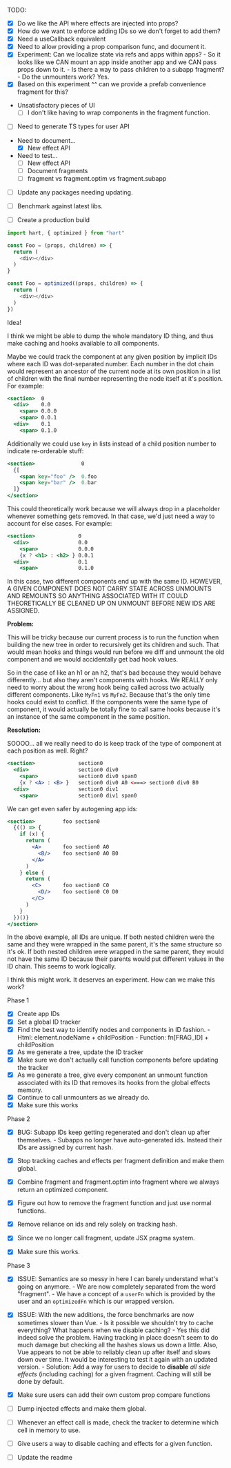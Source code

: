 TODO:
  - [x] Do we like the API where effects are injected into props?
  - [x] How do we want to enforce adding IDs so we don't forget to add them?
  - [x] Need a useCallback equivalent
  - [x] Need to allow providing a prop comparison func, and document it.
  - [x] Experiment: Can we localize state via refs and apps within apps?
        - So it looks like we CAN mount an app inside another app and we CAN pass props down to it.
        - Is there a way to pass children to a subapp fragment?
          - Do the unmounters work? Yes.
  - [x] Based on this experiment ^^ can we provide a prefab convenience fragment for this?
  - Unsatisfactory pieces of UI
      - [ ] I don't like having to wrap components in the fragment function.
  - [ ] Need to generate TS types for user API
  - Need to document...
    - [x] New effect API
  - Need to test...
    - [ ] New effect API
    - [ ] Document fragments
    - [ ] fragment vs fragment.optim vs fragment.subapp
  - [ ] Update any packages needing updating.
  - [ ] Benchmark against latest libs.
  - [ ] Create a production build



```javascript
import hart, { optimized } from "hart"

const Foo = (props, children) => {
  return (
    <div></div>
  )
}

const Foo = optimized((props, children) => {
  return (
    <div></div>
  )
})
```

Idea!

I think we might be able to dump the whole mandatory ID thing, and thus make caching and hooks available to all components.

Maybe we could track the component at any given position by implicit IDs where each ID was dot-separated number. Each number in the dot chain would represent an ancestor of the current node at its own position in a list of children with the final number representing the node itself at it's position. For example:

```jsx
<section>  0
  <div>    0.0
    <span> 0.0.0
    <span> 0.0.1
  <div>    0.1
    <span> 0.1.0
```

Additionally we could use `key` in lists instead of a child position number to indicate re-orderable stuff:

```jsx
<section>               0
  {[
    <span key="foo" />  0.foo
    <span key="bar" />  0.bar
  ]}
</section>
```

This could theoretically work because we will always drop in a placeholder whenever something gets removed. In that case, we'd just need a way to account for else cases. For example:

```jsx
<section>              0
  <div>                0.0
    <span>             0.0.0
    {x ? <h1> : <h2> } 0.0.1
  <div>                0.1
    <span>             0.1.0
```

In this case, two different components end up with the same ID. HOWEVER, A GIVEN COMPONENT DOES NOT CARRY STATE ACROSS UNMOUNTS AND REMOUNTS SO ANYTHING ASSOCIATED WITH IT COULD THEORETICALLY BE CLEANED UP ON UNMOUNT BEFORE NEW IDS ARE ASSIGNED.

**Problem:**

This will be tricky because our current process is to run the function when building the new tree in order to recursively get its children and such. That would mean hooks and things would run before we diff and unmount the old component and we would accidentally get bad hook values.

So in the case of like an h1 or an h2, that's bad because they would behave differently... but also they aren't components with hooks. We REALLY only need to worry about the wrong hook being called across two actually different components. Like `MyFn1` vs `MyFn2`. Because that's the only time hooks could exist to conflict. If the components were the same type of component, it would actually be totally fine to call same hooks because it's an instance of the same component in the same position.

**Resolution:**

SOOOO... all we really need to do is keep track of the type of component at each position as well. Right?

```jsx
<section>              section0
  <div>                section0 div0
    <span>             section0 div0 span0
    {x ? <A> : <B> }   section0 div0 A0 <===> section0 div0 B0
  <div>                section0 div1
    <span>             section0 div1 span0
```

We can get even safer by autogening app ids:

```jsx
<section>         foo section0
  {(() => {
    if (x) {
      return (
        <A>       foo section0 A0
          <B/>    foo section0 A0 B0
        </A>
      )
    } else {
      return (
        <C>       foo section0 C0
          <D/>    foo section0 C0 D0
        </C>
      )
    }
  })()}
</section>
```

In the above example, all IDs are unique. If both nested children were the same and they were wrapped in the same parent, it's the same structure so it's ok. If both nested children were wrapped in the same parent, they would not have the same ID because their parents would put different values in the ID chain. This seems to work logically.

I think this might work. It deserves an experiment. How can we make this work?

Phase 1

- [x] Create app IDs
- [x] Set a global ID tracker
- [x] Find the best way to identify nodes and components in ID fashion.
      - Html: element.nodeName + childPosition
      - Function: fn[FRAG_ID] + childPosition
- [x] As we generate a tree, update the ID tracker
- [x] Make sure we don't actually call function components before updating the tracker
- [x] As we generate a tree, give every component an unmount function associated with its ID that removes its hooks from the global effects memory.
- [x] Continue to call unmounters as we already do.
- [x] Make sure this works

Phase 2

- [x] BUG: Subapp IDs keep getting regenerated and don't clean up after themselves.
      - Subapps no longer have auto-generated ids. Instead their IDs are assigned by current hash.

- [x] Stop tracking caches and effects per fragment definition and make them global.
- [x] Combine fragment and fragment.optim into fragment where we always return an optimized component.
- [x] Figure out how to remove the fragment function and just use normal functions.
- [x] Remove reliance on ids and rely solely on tracking hash.
- [x] Since we no longer call fragment, update JSX pragma system.
- [x] Make sure this works.

Phase 3

- [x] ISSUE: Semantics are so messy in here I can barely understand what's going on anymore.
      - We are now completely separated from the word "fragment".
      - We have a concept of a `userFn` which is provided by the user and an `optimizedFn`
        which is our wrapped version.

- [x] ISSUE: With the new additions, the force benchmarks are now sometimes slower than Vue.
      - Is it possible we shouldn't try to cache everything? What happens when we disable caching?
      - Yes this did indeed solve the problem. Having tracking in place doesn't seem to do much
        damage but checking all the hashes slows us down a little. Also, Vue appears to not be able
        to reliably clean up after itself and slows down over time. It would be interesting to test
        it again with an updated version.
      - Solution: Add a way for users to decide to **disable** _all side effects_ (including caching)
        for a given fragment. Caching will still be done by default.

- [x] Make sure users can add their own custom prop compare functions
- [ ] Dump injected effects and make them global.
- [ ] Whenever an effect call is made, check the tracker to determine which cell in memory to use.
- [ ] Give users a way to disable caching and effects for a given function.
- [ ] Update the readme
